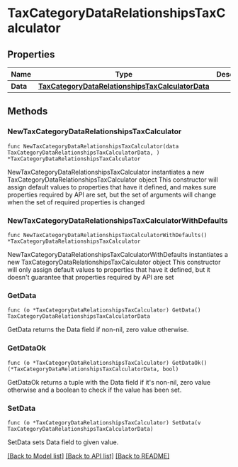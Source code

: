 # TaxCategoryDataRelationshipsTaxCalculator

## Properties

Name | Type | Description | Notes
------------ | ------------- | ------------- | -------------
**Data** | [**TaxCategoryDataRelationshipsTaxCalculatorData**](TaxCategoryDataRelationshipsTaxCalculatorData.md) |  | 

## Methods

### NewTaxCategoryDataRelationshipsTaxCalculator

`func NewTaxCategoryDataRelationshipsTaxCalculator(data TaxCategoryDataRelationshipsTaxCalculatorData, ) *TaxCategoryDataRelationshipsTaxCalculator`

NewTaxCategoryDataRelationshipsTaxCalculator instantiates a new TaxCategoryDataRelationshipsTaxCalculator object
This constructor will assign default values to properties that have it defined,
and makes sure properties required by API are set, but the set of arguments
will change when the set of required properties is changed

### NewTaxCategoryDataRelationshipsTaxCalculatorWithDefaults

`func NewTaxCategoryDataRelationshipsTaxCalculatorWithDefaults() *TaxCategoryDataRelationshipsTaxCalculator`

NewTaxCategoryDataRelationshipsTaxCalculatorWithDefaults instantiates a new TaxCategoryDataRelationshipsTaxCalculator object
This constructor will only assign default values to properties that have it defined,
but it doesn't guarantee that properties required by API are set

### GetData

`func (o *TaxCategoryDataRelationshipsTaxCalculator) GetData() TaxCategoryDataRelationshipsTaxCalculatorData`

GetData returns the Data field if non-nil, zero value otherwise.

### GetDataOk

`func (o *TaxCategoryDataRelationshipsTaxCalculator) GetDataOk() (*TaxCategoryDataRelationshipsTaxCalculatorData, bool)`

GetDataOk returns a tuple with the Data field if it's non-nil, zero value otherwise
and a boolean to check if the value has been set.

### SetData

`func (o *TaxCategoryDataRelationshipsTaxCalculator) SetData(v TaxCategoryDataRelationshipsTaxCalculatorData)`

SetData sets Data field to given value.



[[Back to Model list]](../README.md#documentation-for-models) [[Back to API list]](../README.md#documentation-for-api-endpoints) [[Back to README]](../README.md)


